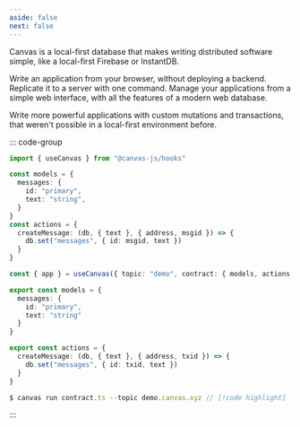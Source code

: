 ```yaml
---
aside: false
next: false
---
```


<HeroRow text="The programmable database for local-first applications" :image="{ light: '/graphic_jellyfish_dark.png', dark: '/graphic_jellyfish.png' }" />

Canvas is a local-first database that makes writing distributed
software simple, like a local-first Firebase or InstantDB.

Write an application from your browser, without deploying a
backend. Replicate it to a server with one command. Manage your
applications from a simple web interface, with all the features of a
modern web database.

Write more powerful applications with custom mutations and
transactions, that weren't possible in a local-first
environment before.

<FeatureTags :features="[
  {
    text: 'Browser, desktop, or mobile',
    tooltip: 'Runs in the browser, in Node.js, or in React Native',
    iconName: 'mobile'
  },
  {
    text: 'Cross-database',
    tooltip: 'Persists data to SQLite, Postgres, or IndexedDB',
    iconName: 'database'
  },
  {
    text: 'Custom mutators',
    tooltip: 'Write custom mutators for auth rules or business logic',
    iconName: 'atom'
  },
  {
    text: 'Transactions',
    tooltip: 'Strongly consistent database transactions that roll back on conflict',
    iconName: 'rewind'
  },
  {
    text: 'Sync via libp2p',
    tooltip: 'Browser-to-server and server-to-server libp2p WebSockets',
    iconName: 'activity'
  },
  {
    text: 'React hooks',
    tooltip: 'React hooks with live-updating apps & database queries',
    iconName: 'compare'
  },
  {
    text: 'Flexible auth',
    tooltip: 'Use passkeys, wallets, or write your own auth strategy',
    iconName: '123'
  },
  {
    text: 'Web UI',
    tooltip: 'Comes with a Firebase-like database management interface',
    iconName: 'apps',
  },
  {
    text: 'MIT Licensed',
    tooltip: 'Open source, and fully self-hostable',
    iconName: 'crown',
  },
  {
    text: 'CRDTs',
    tooltip: 'Soon: Conflict resolution using embedded CRDTs',
    iconName: 'guide',
    disabled: true,
  },
  {
    text: 'Private Data',
    tooltip: 'Soon: Native support for end-to-end encrypted data',
    iconName: 'lock',
    disabled: true
  },
  {
    text: 'Web2 Login',
    tooltip: 'Soon: Login optimized for usability and accessibility',
    iconName: 'lock',
    disabled: true
  },
]" />

::: code-group

```ts [React app]
import { useCanvas } from "@canvas-js/hooks"

const models = {
  messages: {
    id: "primary",
    text: "string",
  }
}
const actions = {
  createMessage: (db, { text }, { address, msgid }) => {
    db.set("messages", { id: msgid, text })
  }
}

const { app } = useCanvas({ topic: "demo", contract: { models, actions } })   // [!code highlight]
```

```ts [Node.js + WASM]
export const models = {
  messages: {
    id: "primary",
    text: "string"
  }
}

export const actions = {
  createMessage: (db, { text }, { address, txid }) => {
    db.set("messages", { id: txid, text })
  }
}

$ canvas run contract.ts --topic demo.canvas.xyz // [!code highlight]
```

:::

<CodeGroupOpener />

<FeatureRow title="Components" detail="">
  <FeatureCard title="@canvas-js/okra" details="A Prolly tree written in Zig, that enables fast peer-to-peer sync for application histories." link="https://github.com/canvasxyz/okra" linkText="Github" secondaryLink="https://docs.canvas.xyz/blog/2023-05-04-merklizing-the-key-value-store.html" secondaryLinkText="Blog"/>
  <FeatureCard title="@canvas-js/gossiplog" details="A self-authenticating distributed log for multi-writer applications." link="https://github.com/canvasxyz/canvas/tree/main/packages/gossiplog" linkText="Github" secondaryLinkText="Talk" secondaryLink="https://www.youtube.com/watch?v=X8nAdx1G-Cs"/>
  <FeatureCard title="@canvas-js/modeldb" details="A cross-platform relational database wrapper for IDB, SQLite, and Postgres." link="https://github.com/canvasxyz/canvas/tree/main/packages/modeldb" linkText="Github"/>
  <FeatureCard title="@canvas-js/core" details="A database for local-first and peer-to-peer applications, with an embedded runtime." link="https://github.com/canvasxyz/canvas/tree/main/packages/modeldb" linkText="Github"/>
  <FeatureCard title="@canvas-js/chain-ethereum" details="Log in with an Ethereum wallet. Also supports Cosmos, Solana, and Polkadot." linkText="Demo" link="https://chat-example.canvas.xyz/"/>
</FeatureRow>

<HomepageFooter />
